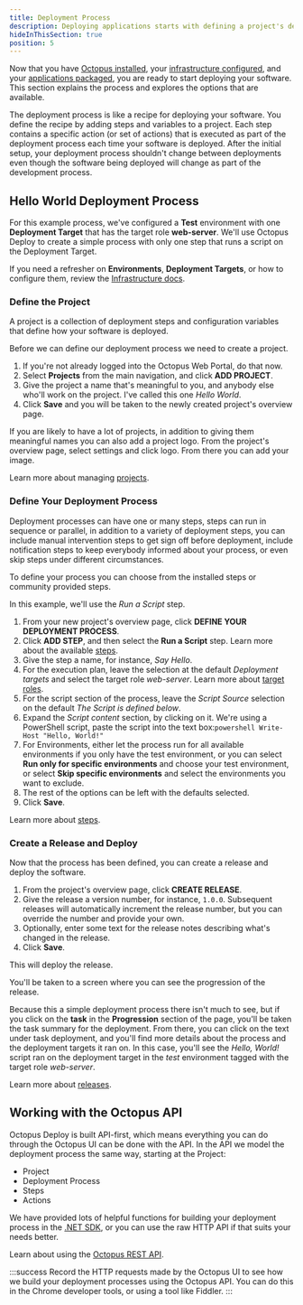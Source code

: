 ```yaml
---
title: Deployment Process
description: Deploying applications starts with defining a project's deployment process.
hideInThisSection: true
position: 5
---
```


Now that you have [Octopus installed](docs/installation/index.md), your [infrastructure configured](docs/infrastructure/index.md), and your [applications packaged](docs/packaging-applications/index.md), you are ready to start deploying your software. This section explains the process and explores the options that are available.

The deployment process is like a recipe for deploying your software. You define the recipe by adding steps and variables to a project. Each step contains a specific action (or set of actions) that is executed as part of the deployment process each time your software is deployed. After the initial setup, your deployment process shouldn't change between deployments even though the software being deployed will change as part of the development process.

## Hello World Deployment Process

For this example process, we've configured a **Test** environment with one **Deployment Target** that has the target role **web-server**. We'll use Octopus Deploy to create a simple process with only one step that runs a script on the Deployment Target.

If you need a refresher on **Environments**, **Deployment Targets**, or how to configure them, review the [Infrastructure docs](docs/infrastructure/index.md).

### Define the Project

A project is a collection of deployment steps and configuration variables that define how your software is deployed.

Before we can define our deployment process we need to create a project.

1. If you're not already logged into the Octopus Web Portal, do that now.
2. Select **Projects** from the main navigation, and click **ADD PROJECT**.
3. Give the project a name that's meaningful to you, and anybody else who'll work on the project. I've called this one *Hello World*.
4. Click **Save** and you will be taken to the newly created project's overview page.

If you are likely to have a lot of projects, in addition to giving them meaningful names you can also add a project logo. From the project's overview page, select settings and click logo. From there you can add your image.

Learn more about managing [projects](docs/deployment-process/projects.md).

### Define Your Deployment Process

Deployment processes can have one or many steps, steps can run in sequence or parallel, in addition to a variety of deployment steps, you can include manual intervention steps to get sign off before deployment, include notification steps to keep everybody informed about your process, or even skip steps under different circumstances.

To define your process you can choose from the installed steps or community provided steps.

In this example, we'll use the *Run a Script* step.

1. From your new project's overview page, click **DEFINE YOUR DEPLOYMENT PROCESS**.
2. Click **ADD STEP**, and then select the **Run a Script** step. Learn more about the available [steps](docs/deployment-process/steps/index.md).
3. Give the step a name, for instance, *Say Hello*.
4. For the execution plan, leave the selection at the default *Deployment targets* and select the target role *web-server*. Learn more about [target roles](docs/infrastructure/target-roles/index.md).
5. For the script section of the process, leave the *Script Source* selection on the default *The Script is defined below*.
6. Expand the *Script content* section, by clicking on it. We're using a PowerShell script, paste the script into the text box:
​```powershell
Write-Host "Hello, World!"
​```
7. For Environments, either let the process run for all available environments if you only have the test environment, or you can select **Run only for specific environments** and choose your test environment, or select **Skip specific environments** and select the environments you want to exclude.
8. The rest of the options can be left with the defaults selected.
9. Click **Save**.

Learn more about [steps](docs/deployment-process/steps/index.md).

### Create a Release and Deploy

Now that the process has been defined, you can create a release and deploy the software.

1. From the project's overview page, click **CREATE RELEASE**.
2. Give the release a version number, for instance, `1.0.0`. Subsequent releases will automatically increment the release number, but you can override the number and provide your own.
3. Optionally, enter some text for the release notes describing what's changed in the release.
4. Click **Save**.

This will deploy the release.

You'll be taken to a screen where you can see the progression of the release.

Because this a simple deployment process there isn't much to see, but if you click on the **task** in the **Progression** section of the page, you'll be taken the task summary for the deployment. From there, you can click on the text under task deployment, and you'll find more details about the process and the deployment targets it ran on. In this case, you'll see the *Hello, World!* script ran on the deployment target in the *test* environment tagged with the target role *web-server*.

Learn more about [releases](docs/deployment-process/releases/index.md).

## Working with the Octopus API

Octopus Deploy is built API-first, which means everything you can do through the Octopus UI can be done with the API. In the API we model the deployment process the same way, starting at the Project:

- Project
- Deployment Process
- Steps
- Actions

We have provided lots of helpful functions for building your deployment process in the [.NET SDK](/docs/api-and-integration/octopus.client.md), or you can use the raw HTTP API if that suits your needs better.

Learn about using the [Octopus REST API](/docs/api-and-integration/api/index.md).

:::success
Record the HTTP requests made by the Octopus UI to see how we build your deployment processes using the Octopus API. You can do this in the Chrome developer tools, or using a tool like Fiddler.
:::
